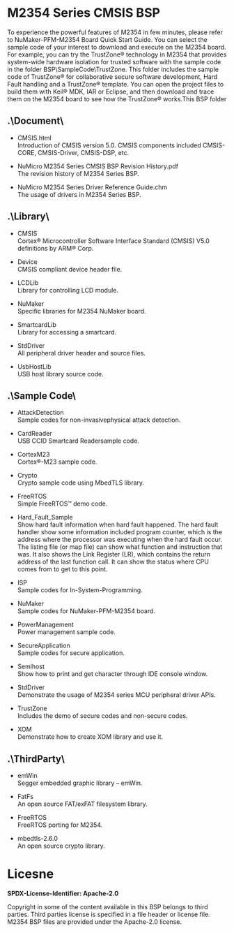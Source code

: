 # M2354 Series CMSIS BSP

To experience the powerful features of M2354 in few minutes, please refer to NuMaker-PFM-M2354 Board Quick Start Guide. You can select the sample code of your interest to download and execute on the M2354 board. For example, you can try the TrustZone® technology in M2354 that provides system-wide hardware isolation for trusted software with the sample code in the folder BSP\SampleCode\TrustZone. This folder includes the sample code of TrustZone® for collaborative secure software development, Hard Fault handling and a TrustZone® template. You can open the project files to build them with Keil® MDK, IAR or Eclipse, and then download and trace them on the M2354 board to see how the TrustZone® works.This BSP folder

## .\Document\


- CMSIS.html<br>
	Introduction of CMSIS version 5.0. CMSIS components included CMSIS-CORE, CMSIS-Driver, CMSIS-DSP, etc.

- NuMicro M2354 Series CMSIS BSP Revision History.pdf<br>
	The revision history of M2354 Series BSP.

- NuMicro M2354 Series Driver Reference Guide.chm<br>
	The usage of drivers in M2354 Series BSP.

## .\Library\


- CMSIS<br>
	Cortex® Microcontroller Software Interface Standard (CMSIS) V5.0 definitions by ARM® Corp.

- Device<br>
	CMSIS compliant device header file.

- LCDLib<br>
	Library for controlling LCD module.

- NuMaker<br>
	Specific libraries for M2354 NuMaker board.

- SmartcardLib<br>
	Library for accessing a smartcard.

- StdDriver<br>
	All peripheral driver header and source files.

- UsbHostLib<br>
	USB host library source code.

## .\Sample Code\

- AttackDetection<br>
	Sample codes for non-invasivephysical attack detection.

- CardReader<br>
	USB CCID Smartcard Readersample code.

- CortexM23<br>
	Cortex®-M23 sample code.

- Crypto<br>
	Crypto sample code using MbedTLS library.

- FreeRTOS<br>
	Simple FreeRTOS™ demo code.

- Hard\_Fault\_Sample<br>
	Show hard fault information when hard fault happened. The hard fault handler show some information included program counter, which is the address where the processor was executing when the hard fault occur. The listing file (or map file) can show what function and instruction that was. It also shows the Link Register (LR), which contains the return address of the last function call. It can show the status where CPU comes from to get to this point.

- ISP<br>
	Sample codes for In-System-Programming.

- NuMaker<br>
	Sample codes for NuMaker-PFM-M2354 board.

- PowerManagement<br>
	Power management sample code.

- SecureApplication<br>
	Sample codes for secure application.

- Semihost<br>
	Show how to print and get character through IDE console window.

- StdDriver<br>
	Demonstrate the usage of M2354 series MCU peripheral driver APIs.

- TrustZone<br>
	Includes the demo of secure codes and non-secure codes.

- XOM<br>
	Demonstrate how to create XOM library and use it.


## .\ThirdParty\

- emWin<br>
	Segger embedded graphic library – emWin.

- FatFs<br>
	An open source FAT/exFAT filesystem library.

- FreeRTOS<br>
	FreeRTOS porting for M2354.

- mbedtls-2.6.0<br>
	An open source crypto library.


# Licesne

**SPDX-License-Identifier: Apache-2.0**

Copyright in some of the content available in this BSP belongs to third parties.
Third parties license is specified in a file header or license file.
M2354 BSP files are provided under the Apache-2.0 license.


